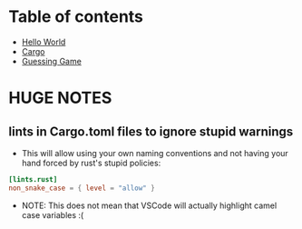 # Table of contents
* [Hello World](./00_hello_world/hello_world.md)
* [Cargo](./01_hello_cargo/hello_cargo.md)
* [Guessing Game](./02_guessing_game/guessing_game.md)

# HUGE NOTES
## lints in Cargo.toml files to ignore stupid warnings
* This will allow using your own naming conventions and not having your hand forced by rust's stupid policies:
```toml
[lints.rust]
non_snake_case = { level = "allow" }
```
* NOTE: This does not mean that VSCode will actually highlight camel case variables :(